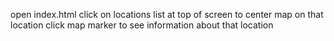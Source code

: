 open index.html
click on locations list at top of screen to center map on that location
click map marker to see information about that location

